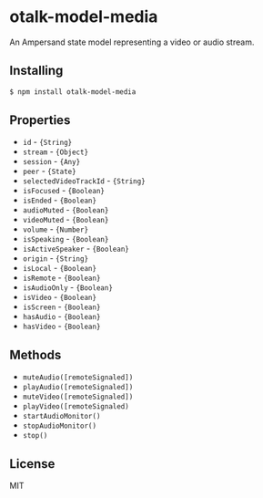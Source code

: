 # otalk-model-media

An Ampersand state model representing a video or audio stream.

## Installing

```sh
$ npm install otalk-model-media
```

## Properties

- `id` - `{String}`
- `stream` - `{Object}`
- `session` - `{Any}`
- `peer` - `{State}`
- `selectedVideoTrackId` - `{String}`
- `isFocused` - `{Boolean}`
- `isEnded` - `{Boolean}`
- `audioMuted` - `{Boolean}`
- `videoMuted` - `{Boolean}`
- `volume` - `{Number}`
- `isSpeaking` - `{Boolean}`
- `isActiveSpeaker` - `{Boolean}`
- `origin` - `{String}`
- `isLocal` - `{Boolean}`
- `isRemote` - `{Boolean}`
- `isAudioOnly` - `{Boolean}`
- `isVideo` - `{Boolean}`
- `isScreen` - `{Boolean}`
- `hasAudio` - `{Boolean}`
- `hasVideo` - `{Boolean}`

## Methods

- `muteAudio([remoteSignaled])`
- `playAudio([remoteSignaled])`
- `muteVideo([remoteSignaled])`
- `playVideo([remoteSignaled)`
- `startAudioMonitor()`
- `stopAudioMonitor()`
- `stop()`

## License

MIT
